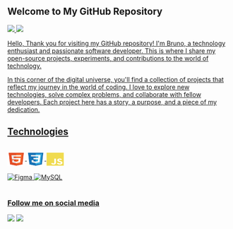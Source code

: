 ## Welcome to My GitHub Repository

 <div>
   <a href="https://github.com/brunocarletti182
">
   <img height="180em" src="https://github-readme-stats.vercel.app/api?username=brunocarletti182
&show_icons=true&theme=tokyonight&include_all_commits=true&count_private=true"/>
   <img height="180em" src="https://github-readme-stats.vercel.app/api/top-langs/?username=brunocarletti182
&layout=compact&langs_count=6&theme=tokyonight"/>
</div>

Hello, Thank you for visiting my GitHub repository! I'm Bruno, a technology enthusiast and passionate software developer. This is where I share my open-source projects, experiments, and contributions to the world of technology.

In this corner of the digital universe, you'll find a collection of projects that reflect my journey in the world of coding. I love to explore new technologies, solve complex problems, and collaborate with fellow developers. Each project here has a story, a purpose, and a piece of my dedication.

## Technologies
    
<div style="display: inline_block"><br>
   <img align="center" alt="HTML" height="30" width="40" src="https://raw.githubusercontent.com/devicons/devicon/master/icons/html5/html5-original.svg">
   <img align="center" alt="CSS" height="30" width="40" src="https://raw.githubusercontent.com/devicons/devicon/master/icons/css3/css3-original.svg">
   <img align="center" alt="Js" height="30" width="40" src="https://raw.githubusercontent.com/devicons/devicon/master/icons/javascript/javascript-plain.svg">
</div>

<div style="display: inline_block"><br>
   <img width="40" src="https://user-images.githubusercontent.com/25181517/189715289-df3ee512-6eca-463f-a0f4-c10d94a06b2f.png" alt="Figma" title="Figma"/>
 <img width="40" src="https://user-images.githubusercontent.com/25181517/183896128-ec99105a-ec1a-4d85-b08b-1aa1620b2046.png" alt="MySQL" title="MySQL"/>
</div>
 
<br>
 
### Follow me on social media
 
<div> 
  <a href="https://instagram.com/brunocarlettis" target="_blank"><img src="https://img.shields.io/badge/-Instagram-%23E4405F?style=for-the-badge&logo=instagram&logoColor=white" target="_blank"></a>
  <a href="https://www.linkedin.com/in/bruno-carletti-678a23180/" target="_blank"><img src="https://img.shields.io/badge/-LinkedIn-%230077B5?style=for-the-badge&logo=linkedin&logoColor=white" target="_blank"></a>
</div>
